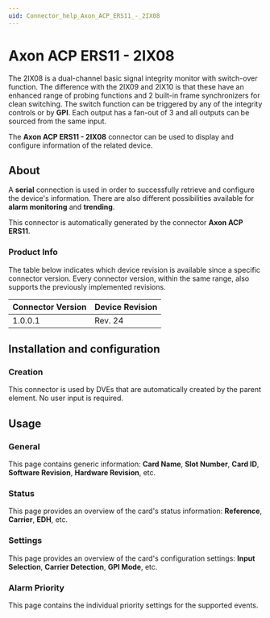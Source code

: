 ```yaml
---
uid: Connector_help_Axon_ACP_ERS11_-_2IX08
---
```


# Axon ACP ERS11 - 2IX08

The 2IX08 is a dual-channel basic signal integrity monitor with switch-over function. The difference with the 2IX09 and 2IX10 is that these have an enhanced range of probing functions and 2 built-in frame synchronizers for clean switching. The switch function can be triggered by any of the integrity controls or by **GPI**. Each output has a fan-out of 3 and all outputs can be sourced from the same input.

The **Axon ACP ERS11 - 2IX08** connector can be used to display and configure information of the related device.

## About

A **serial** connection is used in order to successfully retrieve and configure the device's information. There are also different possibilities available for **alarm monitoring** and **trending**.

This connector is automatically generated by the connector **Axon ACP ERS11**.

### Product Info

The table below indicates which device revision is available since a specific connector version. Every connector version, within the same range, also supports the previously implemented revisions.

| **Connector Version** | **Device Revision** |
|--------------------|---------------------|
| 1.0.0.1            | Rev. 24             |

## Installation and configuration

### Creation

This connector is used by DVEs that are automatically created by the parent element. No user input is required.

## Usage

### General

This page contains generic information: **Card Name**, **Slot Number**, **Card ID**, **Software Revision**, **Hardware Revision**, etc.

### Status

This page provides an overview of the card's status information: **Reference**, **Carrier**, **EDH**, etc.

### Settings

This page provides an overview of the card's configuration settings: **Input Selection**, **Carrier Detection**, **GPI Mode**, etc.

### Alarm Priority

This page contains the individual priority settings for the supported events.
